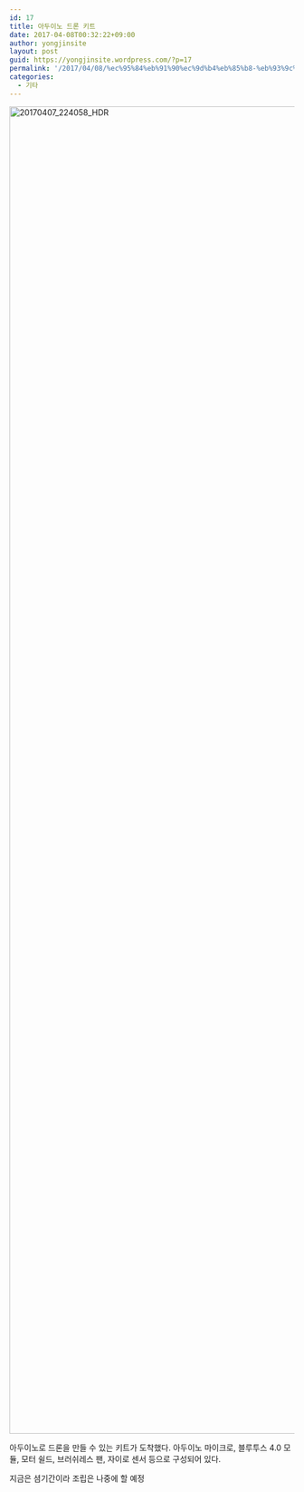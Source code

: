 ```yaml
---
id: 17
title: 아두이노 드론 키트
date: 2017-04-08T00:32:22+09:00
author: yongjinsite
layout: post
guid: https://yongjinsite.wordpress.com/?p=17
permalink: '/2017/04/08/%ec%95%84%eb%91%90%ec%9d%b4%eb%85%b8-%eb%93%9c%eb%a1%a0-%ed%82%a4%ed%8a%b8/'
categories:
  - 기타
---
```

<img class="alignnone size-full wp-image-19" src="https://yongj.in/wp-content/uploads/2017/04/20170407_224058_hdr.jpg" alt="20170407_224058_HDR" width="4160" height="2340" srcset="https://yongj.in/wp-content/uploads/2017/04/20170407_224058_hdr.jpg 4160w, https://yongj.in/wp-content/uploads/2017/04/20170407_224058_hdr-300x169.jpg 300w, https://yongj.in/wp-content/uploads/2017/04/20170407_224058_hdr-768x432.jpg 768w, https://yongj.in/wp-content/uploads/2017/04/20170407_224058_hdr-1024x576.jpg 1024w, https://yongj.in/wp-content/uploads/2017/04/20170407_224058_hdr-1000x563.jpg 1000w, https://yongj.in/wp-content/uploads/2017/04/20170407_224058_hdr-533x300.jpg 533w" sizes="(max-width: 4160px) 100vw, 4160px" />

아두이노로 드론을 만들 수 있는 키트가 도착했다. 아두이노 마이크로, 블루투스 4.0 모듈, 모터 쉴드, 브러쉬레스 팬, 자이로 센서 등으로 구성되어 있다.

지금은 셤기간이라 조립은 나중에 할 예정
